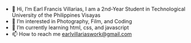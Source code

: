 - 👋 Hi, I’m Earl Francis Villarias, I am a 2nd-Year Student in Technological University of the Philippines Visayas
- 👀 I’m interested in Photography, Film, and Coding
- 🌱 I’m currently learning html, css, and javascript
- 📫 How to reach me earlvillariaswork@gmail.com
